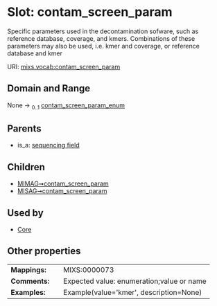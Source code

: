 
# Slot: contam_screen_param


Specific parameters used in the decontamination sofware, such as reference database, coverage, and kmers. Combinations of these parameters may also be used, i.e. kmer and coverage, or reference database and kmer

URI: [mixs.vocab:contam_screen_param](https://w3id.org/mixs/vocab/contam_screen_param)


## Domain and Range

None &#8594;  <sub>0..1</sub> [contam_screen_param_enum](contam_screen_param_enum.md)

## Parents

 *  is_a: [sequencing field](sequencing_field.md)

## Children

 *  [MIMAG➞contam_screen_param](MIMAG_contam_screen_param.md)
 *  [MISAG➞contam_screen_param](MISAG_contam_screen_param.md)

## Used by

 * [Core](Core.md)

## Other properties

|  |  |  |
| --- | --- | --- |
| **Mappings:** | | MIXS:0000073 |
| **Comments:** | | Expected value: enumeration;value or name |
| **Examples:** | | Example(value='kmer', description=None) |

